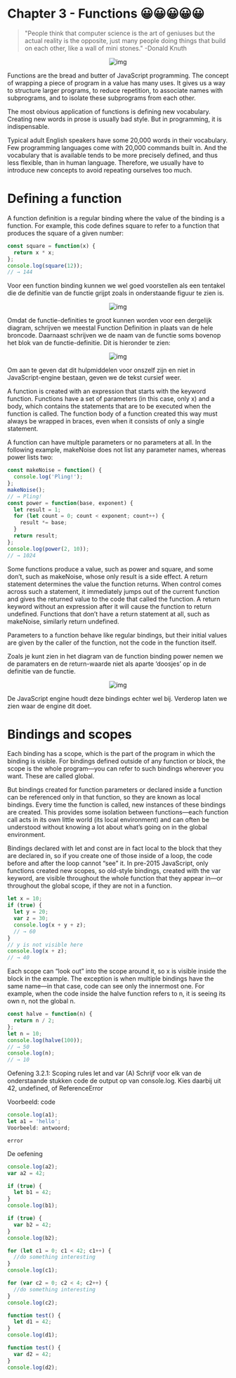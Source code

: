 # Chapter 3 - Functions 😀😀😀😀😀

> "People think that computer science is the art of geniuses but the actual
> reality is the opposite, just many people doing things that build on each
> other, like a wall of mini stones."
-Donald Knuth

<p align="center">
    <img  src="https://dwa-courses.firebaseapp.com/img/chapter_picture_3.jpg" alt="img">
</p>

Functions are the bread and butter of JavaScript programming. The concept of
wrapping a piece of program in a value has many uses. It gives us a way to
structure larger programs, to reduce repetition, to associate names with
subprograms, and to isolate these subprograms from each other.

The most obvious application of functions is defining new vocabulary. Creating
new words in prose is usually bad style. But in programming, it is
indispensable.

Typical adult English speakers have some 20,000 words in their vocabulary. Few
programming languages come with 20,000 commands built in. And the vocabulary
that is available tends to be more precisely defined, and thus less flexible,
than in human language. Therefore, we usually have to introduce new concepts to
avoid repeating ourselves too much.

# Defining a function

A function definition is a regular binding where the value of the binding is a
function. For example, this code defines square to refer to a function that
produces the square of a given number:

```js
const square = function(x) {
  return x * x;
};
console.log(square(12));
// → 144
```

<Note>

Voor een function binding kunnen we wel goed voorstellen als een tentakel die de
definitie van de functie grijpt zoals in onderstaande figuur te zien is.

<p align="center">
    <img  src="https://dwa-courses.firebaseapp.com/img/memory_model/chap03/square_verbose.svg" alt="img">
</p>

Omdat de functie-definities te groot kunnen worden voor een dergelijk diagram,
schrijven we meestal Function Definition in plaats van de hele broncode.
Daarnaast schrijven we de naam van de functie soms bovenop het blok van de
functie-definitie. Dit is hieronder te zien:

<p align="center">
   <img  src="https://dwa-courses.firebaseapp.com/img/memory_model/chap03/square_concise.svg" alt="img">
</p>

Om aan te geven dat dit hulpmiddelen voor onszelf zijn en niet in
JavaScript-engine bestaan, geven we de tekst cursief weer.

</Note>

A function is created with an expression that starts with the keyword function.
Functions have a set of parameters (in this case, only x) and a body, which
contains the statements that are to be executed when the function is called. The
function body of a function created this way must always be wrapped in braces,
even when it consists of only a single statement.

A function can have multiple parameters or no parameters at all. In the
following example, makeNoise does not list any parameter names, whereas power
lists two:

```js
const makeNoise = function() {
  console.log('Pling!');
};
makeNoise();
// → Pling!
const power = function(base, exponent) {
  let result = 1;
  for (let count = 0; count < exponent; count++) {
    result *= base;
  }
  return result;
};
console.log(power(2, 10));
// → 1024
```

Some functions produce a value, such as power and square, and some don’t, such
as makeNoise, whose only result is a side effect. A return statement determines
the value the function returns. When control comes across such a statement, it
immediately jumps out of the current function and gives the returned value to
the code that called the function. A return keyword without an expression after
it will cause the function to return undefined. Functions that don’t have a
return statement at all, such as makeNoise, similarly return undefined.

Parameters to a function behave like regular bindings, but their initial values
are given by the caller of the function, not the code in the function itself.

<Note>

Zoals je kunt zien in het diagram van de function binding power nemen we de
paramaters en de return-waarde niet als aparte ‘doosjes’ op in de definitie van
de functie.

<p align="center">
   <img  src="https://dwa-courses.firebaseapp.com/img/memory_model/chap03/power_verbose.svg" alt="img">
</p>

De JavaScript engine houdt deze bindings echter wel bij. Verderop laten we zien
waar de engine dit doet.

</Note>

# Bindings and scopes

Each binding has a scope, which is the part of the program in which the binding
is visible. For bindings defined outside of any function or block, the scope is
the whole program—you can refer to such bindings wherever you want. These are
called global.

But bindings created for function parameters or declared inside a function can
be referenced only in that function, so they are known as local bindings. Every
time the function is called, new instances of these bindings are created. This
provides some isolation between functions—each function call acts in its own
little world (its local environment) and can often be understood without knowing
a lot about what’s going on in the global environment.

Bindings declared with let and const are in fact local to the block that they
are declared in, so if you create one of those inside of a loop, the code before
and after the loop cannot “see” it. In pre-2015 JavaScript, only functions
created new scopes, so old-style bindings, created with the var keyword, are
visible throughout the whole function that they appear in—or throughout the
global scope, if they are not in a function.

```js
let x = 10;
if (true) {
  let y = 20;
  var z = 30;
  console.log(x + y + z);
  // → 60
}
// y is not visible here
console.log(x + z);
// → 40
```

Each scope can “look out” into the scope around it, so x is visible inside the
block in the example. The exception is when multiple bindings have the same
name—in that case, code can see only the innermost one. For example, when the
code inside the halve function refers to n, it is seeing its own n, not the
global n.

```js
const halve = function(n) {
  return n / 2;
};
let n = 10;
console.log(halve(100));
// → 50
console.log(n);
// → 10
```

<ShortExercise title="Oefening 3.2.1: Scoping rules let and var (A)" slider>

Oefening 3.2.1: Scoping rules let and var (A) Schrijf voor elk van de
onderstaande stukken code de output op van console.log. Kies daarbij uit 42,
undefined, of ReferenceError

Voorbeeld: code

```js
console.log(a1);
let a1 = 'hello';
Voorbeeld: antwoord;
```

```
error
```

De oefening

```js
console.log(a2);
var a2 = 42;
```

</ShortExercise>

<ShortExercise id="gekH3dwXwNvE9qOnQp4F" title="Oefening 3.2.2: Scoping rules let and var (B1)">

```js
if (true) {
  let b1 = 42;
}
console.log(b1);
```

</ShortExercise>

<ShortExercise id="1QrzsmGtb7TMNsU0wRDc" title="Oefening 3.2.3: Scoping rules let and var (B2)">

```js
if (true) {
  var b2 = 42;
}
console.log(b2);
```

</ShortExercise>

<ShortExercise id="8iZux1FzUS7REpQXNZQY" title="Oefening 3.2.4: Scoping rules let and var (C1)">

```js
for (let c1 = 0; c1 < 42; c1++) {
  //do something interesting
}
console.log(c1);
```

</ShortExercise>

<ShortExercise id="tEcMQsnQGUPDEyK3212m" title="Oefening 3.2.5: Scoping rules let and var (C2)">

```js
for (var c2 = 0; c2 < 4; c2++) {
  //do something interesting
}
console.log(c2);
```

</ShortExercise>

<ShortExercise id="7jjeIgOakjQS8uqffFvd" title="Oefening 3.2.6: Scoping rules let and var (D1)">

```js
function test() {
  let d1 = 42;
}
console.log(d1);
```

</ShortExercise>

<ShortExercise id="7vUeILPYPNx6VJDT6hzJ" title="Oefening 3.2.7: Scoping rules let and var (D2)">

```js
function test() {
  var d2 = 42;
}
console.log(d2);
```

</ShortExercise>
